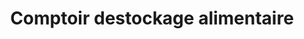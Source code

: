 ---
title: "Comptoir destockage alimentaire"
url: /benouville/comptoir-destockage-alimentaire/
shop: supermarché
---